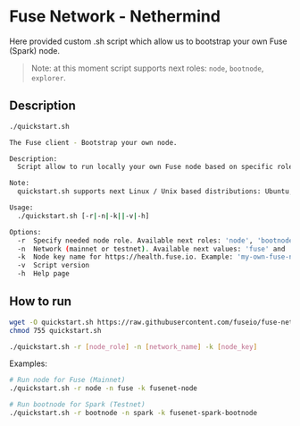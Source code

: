 # Fuse Network - Nethermind
 
 Here provided custom .sh script which allow us to bootstrap your own Fuse (Spark) node.

 > Note: at this moment script supports next roles: `node`, `bootnode`, `explorer`.


## Description

 ```bash
 ./quickstart.sh

 The Fuse client - Bootstrap your own node.

 Description:
   Script allow to run locally your own Fuse node based on specific role.

 Note:
   quickstart.sh supports next Linux / Unix based distributions: Ubuntu, Debian, Fedora, CentOS, RHEL.

 Usage:
   ./quickstart.sh [-r|-n|-k||-v|-h]

 Options:
   -r  Specify needed node role. Available next roles: 'node', 'bootnode', 'explorer'
   -n  Network (mainnet or testnet). Available next values: 'fuse' and 'spark'
   -k  Node key name for https://health.fuse.io. Example: 'my-own-fuse-node'
   -v  Script version
   -h  Help page
 ```

## How to run

 ```bash
 wget -O quickstart.sh https://raw.githubusercontent.com/fuseio/fuse-network/master/nethermind/quickstart.sh
 chmod 755 quickstart.sh
 ```

 ```bash
 ./quickstart.sh -r [node_role] -n [network_name] -k [node_key]
 ```

 Examples:

 ```bash
 # Run node for Fuse (Mainnet)
 ./quickstart.sh -r node -n fuse -k fusenet-node

 # Run bootnode for Spark (Testnet)
 ./quickstart.sh -r bootnode -n spark -k fusenet-spark-bootnode
 ```
